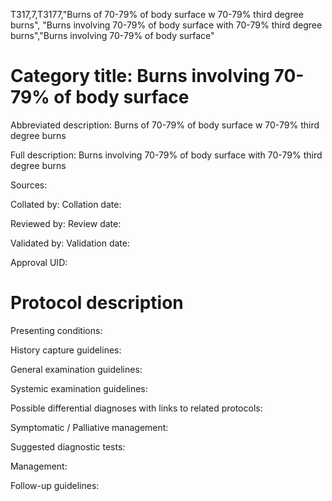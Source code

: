 T317,7,T3177,"Burns of 70-79% of body surface w 70-79% third degree burns", "Burns involving 70-79% of body surface with 70-79% third degree burns","Burns involving 70-79% of body surface"
# Category title: Burns involving 70-79% of body surface

Abbreviated description: Burns of 70-79% of body surface w 70-79% third degree burns

Full description: Burns involving 70-79% of body surface with 70-79% third degree burns

Sources:

Collated by:
Collation date:

Reviewed by:
Review date:

Validated by:
Validation date:

Approval UID:

# Protocol description

Presenting conditions:

History capture guidelines:

General examination guidelines:

Systemic examination guidelines:

Possible differential diagnoses with links to related protocols:

Symptomatic / Palliative management:

Suggested diagnostic tests:

Management:

Follow-up guidelines:
